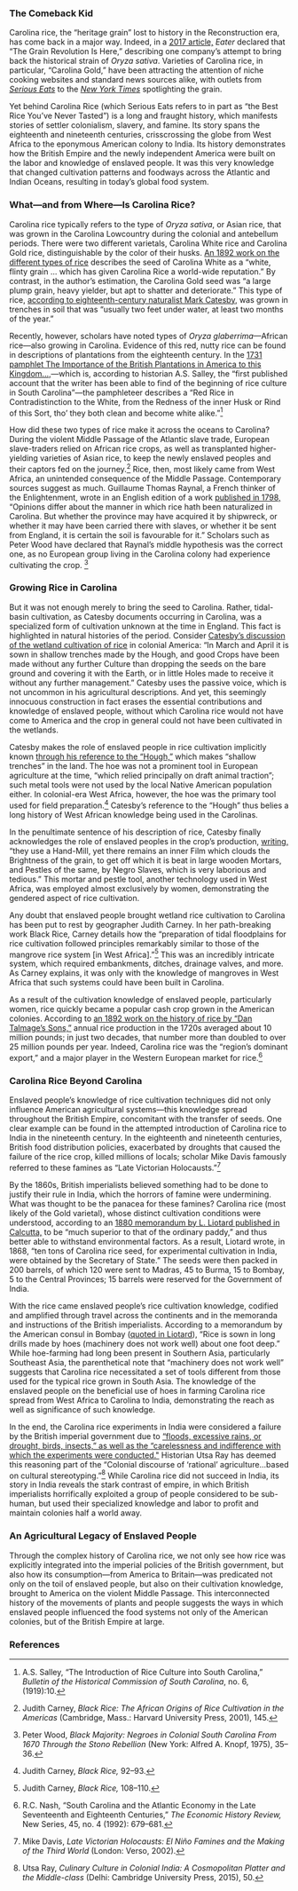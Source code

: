 <param ve-config
	title="Carolina Rice: An Imperial Gold Rush? "
       source-image="https://images.nypl.org/index.php?id=G92F023_016F&t=w"
       banner="https://images.nypl.org/index.php?id=G92F023_016F&t=w"
       layout="vtl"
       num-maps="9"
       num-images="6"
       num-specimens="1"
       num-primary-sources="7"
       author="Julia Fine">

<param title="American Civil War" eid-"Q8676" aliases="Civil War">
<param title="South Carolina Lowcountry" eid-"Q3885311" aliases="Carolina Lowcountry">
<param title="Oryza sativa" eid-"Q161426">
<param title="Mark Catesby" eid-"Q334914" aliases="Catesby">
<param title="Oryza glaberrima" eid-"Q2670252">
<param title="Conditions of the slave trade" eid-"Q2500942" aliases="Middle Passage">
<param title="Guillaume Thomas François Raynal" eid-"Q727782" aliases="Guillaume Thomas Raynal">
<param title="cash crop" eid-"Q932139">

### The Comeback Kid
  
Carolina rice, the “heritage grain” lost to history in the Reconstruction era, has come back in a major way. Indeed, in a [2017 article,](https://www.eater.com/ad/15973794/carolina-gold-rice-heritage-grains) _Eater_ declared that “The Grain Revolution Is Here,” describing one company’s attempt to bring back the historical strain of <span eid="Q161426">_Oryza sativa_</span>. Varieties of Carolina rice, in particular, “Carolina Gold,” have been attracting the attention of niche cooking websites and standard news sources alike, with outlets from [_Serious Eats_](https://www.seriouseats.com/2016/05/carolina-gold-heirloom-rice-anson-mills.html) to the [_New York Times_](https://www.nytimes.com/2018/02/13/dining/hill-rice-slave-history.html?auth=login-email&login=email) spotlighting the grain.
<param ve-image manifest="https://iiif-v2.visual-essays.app/manifest/392f06cea424166301cf13cc1394ba2f2ab201169dacf991104b03f2c06c852c">

Yet behind Carolina Rice (which Serious Eats refers to in part as “the Best Rice You’ve Never Tasted”) is a long and fraught history, which manifests stories of settler colonialism, slavery, and famine. Its story spans the eighteenth and nineteenth centuries, crisscrossing the globe from West Africa to the eponymous American colony to India. Its history demonstrates how the British Empire and the newly independent America were built on the labor and knowledge of enslaved people. It was this very knowledge that changed cultivation patterns and foodways across the Atlantic and Indian Oceans, resulting in today’s global food system.
<param ve-map title="Different Areas of Carolina Rice Cultivation" center="23.950780, 0.270493" zoom="2">
<param ve-map-layer geojson active title="Different areas of Carolina Rice Cultivation" url="https://jstor-labs.github.io/plant-humanities/geojson/carolina rice points.json">

### What—and from Where—Is Carolina Rice?
Carolina rice typically refers to the type of _Oryza sativa_, or Asian rice, that was grown in the Carolina Lowcountry during the colonial and antebellum periods. There were two different varietals, Carolina White rice and Carolina Gold rice, distinguishable by the color of their husks. [An 1892 work on the different types of rice](https://www.biodiversitylibrary.org/item/82844#page/27/mode/1up) describes the seed of Carolina White as a “white, flinty grain ... which has given Carolina Rice a world-wide reputation.” By contrast, in the author’s estimation, the Carolina Gold seed was “a large plump grain, heavy yielder, but apt to shatter and deteriorate.” This type of rice, [according to eighteenth-century naturalist Mark Catesby,](https://www.biodiversitylibrary.org/pageimage/38993744) was grown in trenches in soil that was “usually two feet under water, at least two months of the year.”
<param ve-map title="The Carolina Lowcountry" center="32.779411, -79.943708" zoom="7" stroke-width="0">
<param ve-map-layer geojson active url="https://jstor-labs.github.io/plant-humanities/geojson/lowcountry.json">

Recently, however, scholars have noted types of _Oryza glaberrima_—African rice—also growing in Carolina. Evidence of this red, nutty rice can be found in descriptions of plantations from the eighteenth century. In the [1731 pamphlet The Importance of the British Plantations in America to this Kingdom...,](https://archive.org/details/importanceofbrit00hall/page/n6/mode/2up)—which is, according to historian A.S. Salley, the “first published account that the writer has been able to find of the beginning of rice culture in South Carolina”—the pamphleteer describes a “Red Rice in Contradistinction to the White, from the Redness of the inner Husk or Rind of this Sort, tho’ they both clean and become white alike.”[^ref1]
<param ve-map title="The Origins of Carolina Rice" center="12.586420, -8.107447" zoom="3">
<param ve-map-layer geojson active title="The Origins of Oryza glaberrima" url="https://jstor-labs.github.io/plant-humanities/geojson/west africa.json">

How did these two types of rice make it across the oceans to Carolina? During the violent Middle Passage of the Atlantic slave trade, European slave-traders relied on African rice crops, as well as transplanted higher-yielding varieties of Asian rice, to keep the newly enslaved peoples and their captors fed on the journey.[^ref2] Rice, then, most likely came from West Africa, an unintended consequence of the Middle Passage. Contemporary sources suggest as much. Guillaume Thomas Raynal, a French thinker of the Enlightenment, wrote in an English edition of a work [published in 1798,](https://books.google.com/books?id=0YdaAAAAYAAJ&pg=PA402&lpg=PA402&dq=Opinions+differ+about+the+manner+in+which+rice+hath+been+naturalized+in+Carolina.+But+whether+the+province+may+have+acquired+it+by+shipwreck,+or+whether+it+may+have+been+carried+there+with+slaves,+or+whether+it+be+sent+from+England,+it+is+certain+the+soil+is+favourable+for+it.&source=bl&ots=SguqqW9ojc&sig=ACfU3U2wQdmA9nVXPAvoG8_IMxBvjq0N2Q&hl=en&sa=X&ved=2ahUKEwisrpuxwPfoAhVsmXIEHa3NDhsQ6AEwAHoECAsQKQ#v=onepage&q&f=false) “Opinions differ about the manner in which rice hath been naturalized in Carolina. But whether the province may have acquired it by shipwreck, or whether it may have been carried there with slaves, or whether it be sent from England, it is certain the soil is favourable for it.” Scholars such as Peter Wood have declared that Raynal’s middle hypothesis was the correct one, as no European group living in the Carolina colony had experience cultivating the crop. [^ref3]
<param ve-map title="The Middle Passage" center="25.706078, -40.512313" zoom="3">
<param ve-map-layer geojson active url="https://jstor-labs.github.io/plant-humanities/geojson/middle_passage.json">

### Growing Rice in Carolina

But it was not enough merely to bring the seed to Carolina. Rather, tidal-basin cultivation, as Catesby documents occurring in Carolina, was a specialized form of cultivation unknown at the time in England. This fact is highlighted in natural histories of the period. Consider [Catesby’s discussion of the wetland cultivation of rice](https://www.biodiversitylibrary.org/item/120381#page/41/mode/1up) in colonial America: “In March and April it is sown in shallow trenches made by the Hough, and good Crops have been made without any further Culture than dropping the seeds on the bare ground and covering it with the Earth, or in little Holes made to receive it without any further management.” Catesby uses the passive voice, which is not uncommon in his agricultural descriptions. And yet, this seemingly innocuous construction in fact erases the essential contributions and knowledge of enslaved people, without which Carolina rice would not have come to America and the crop in general could not have been cultivated in the wetlands.
<param ve-image manifest="https://iiif-v2.visual-essays.app/manifest/317f31115cfb15b90f56e35c3c6d4f4e09385e69a1225d4a4284ac44ad65c8e5">

Catesby makes the role of enslaved people in rice cultivation implicitly known [through his reference to the “Hough,”](https://www.biodiversitylibrary.org/item/120381#page/41/mode/1up) which makes “shallow trenches” in the land. The hoe was not a prominent tool in European agriculture at the time, “which relied principally on draft animal traction”; such metal tools were not used by the local Native American population either. In colonial-era West Africa, however, the hoe was the primary tool used for field preparation.[^ref4] Catesby’s reference to the “Hough” thus belies a long history of West African knowledge being used in the Carolinas.
<param ve-image manifest="https://iiif-v2.visual-essays.app/manifest/62c8abfcc2b157fc1c297146feb05280cea597ddf689dd0cd17b0cbab6d25de8">

In the penultimate sentence of his description of rice, Catesby finally acknowledges the role of enslaved peoples in the crop’s production, [writing,](https://www.biodiversitylibrary.org/item/120381#page/41/mode/1up) “they use a Hand-Mill, yet there remains an inner Film which clouds the Brightness of the grain, to get off which it is beat in large wooden Mortars, and Pestles of the same, by Negro Slaves, which is very laborious and tedious.” This mortar and pestle tool, another technology used in West Africa, was employed almost exclusively by women, demonstrating the gendered aspect of rice cultivation.
<param ve-image manifest="https://iiif-v2.visual-essays.app/manifest/6ae993c498079fe77da34db9f1c1364745f6d4cb5549a7d1dbfcf9819e9ad976">

Any doubt that enslaved people brought wetland rice cultivation to Carolina has been put to rest by geographer Judith Carney. In her path-breaking work <span eid="Q3434002">Black Rice,</span> Carney details how the “preparation of tidal floodplains for rice cultivation followed principles remarkably similar to those of the mangrove rice system [in West Africa].”[^ref5] This was an incredibly intricate system, which required embankments, ditches, drainage valves, and more. As Carney explains, it was only with the knowledge of mangroves in West Africa that such systems could have been built in Carolina.
<param ve-image manifest="https://iiif-v2.visual-essays.app/manifest/bb2ec0c755844ff4c12acc716234cbfaf0db938a2d517968d795e5d2da04d8d5">

As a result of the cultivation knowledge of enslaved people, particularly women, rice quickly became a popular cash crop grown in the American colonies. According to [an 1892 work on the history of rice by “Dan Talmage’s Sons,”](https://www.biodiversitylibrary.org/item/82844#page/18/mode/1up) annual rice production in the 1720s averaged about 10 million pounds; in just two decades, that number more than doubled to over 25 million pounds per year. Indeed, Carolina rice was the “region’s dominant export,” and a major player in the Western European market for rice.[^ref6]
<param ve-image manifest="https://iiif-v2.visual-essays.app/manifest/953d8333deacabb3b5d83bb57c62acaf298889fe77fd959c577cb7025b1cd9b1">

### Carolina Rice Beyond Carolina

Enslaved people’s knowledge of rice cultivation techniques did not only influence American agricultural systems—this knowledge spread throughout the British Empire, concomitant with the transfer of seeds. One clear example can be found in the attempted introduction of Carolina rice to India in the nineteenth century. In the eighteenth and nineteenth centuries, British food distribution policies, exacerbated by droughts that caused the failure of the rice crop, killed millions of locals; scholar Mike Davis famously referred to these famines as “Late Victorian Holocausts.”[^ref7]
<param ve-map title="The Transfer of Carolina Rice to India" center="12.586420, -8.107447" zoom="2">
<param ve-map-layer geojson active url="https://jstor-labs.github.io/plant-humanities/geojson/carolina_rice_transfer.json">

By the 1860s, British imperialists believed something had to be done to justify their rule in India, which the horrors of famine were undermining. What was thought to be the panacea for these famines? Carolina rice (most likely of the Gold varietal), whose distinct cultivation conditions were understood, according to an [1880 memorandum by L. Liotard published in Calcutta,](https://books.google.com/books?id=icUIAAAAQAAJ&pg=PA77&dq=carolina+rice+bengal&hl=en&newbks=1&newbks_redir=0&sa=X&ved=2ahUKEwiN1ayK1eDoAhWGgnIEHfpLCokQ6AEwAHoECAIQAg#v=onepage&q&f=false) to be “much superior to that of the ordinary paddy,” and thus better able to withstand environmental factors. As a result, Liotard wrote, in 1868, “ten tons of Carolina rice seed, for experimental cultivation in India, were obtained by the Secretary of State.” The seeds were then packed in 200 barrels, of which 120 were sent to Madras, 45 to Burma, 15 to Bombay, 5 to the Central Provinces; 15 barrels were reserved for the Government of India.
<param ve-map title="Where Carolina Rice was Grown Throughout British India" center="23.688939, 78.678650" zoom="4.2">
<param ve-map-layer geojson active title="Rice Transfers across Southern Asia" url="https://jstor-labs.github.io/plant-humanities/geojson/indiaetc.json">

With the rice came enslaved people’s rice cultivation knowledge, codified and amplified through travel across the continents and in the memoranda and instructions of the British imperialists. According to a memorandum by the American consul in Bombay ([quoted in Liotard](https://books.google.com/books?id=icUIAAAAQAAJ&pg=PA77&dq=carolina+rice+bengal&hl=en&newbks=1&newbks_redir=0&sa=X&ved=2ahUKEwiN1ayK1eDoAhWGgnIEHfpLCokQ6AEwAHoECAIQAg#v=onepage&q&f=false)), “Rice is sown in long drills made by hoes (machinery does not work well) about one foot deep.” While hoe-farming had long been present in Southern Asia, particularly Southeast Asia, the parenthetical note that “machinery does not work well” suggests that Carolina rice necessitated a set of tools different from those used for the typical rice grown in South Asia. The knowledge of the enslaved people on the beneficial use of hoes in farming Carolina rice spread from West Africa to Carolina to India, demonstrating the reach as well as significance of such knowledge.
<param ve-map title="Bombay" center="19.083495, 72.866069" zoom="8">
<param ve-map-layer geojson active title="Bombay" url="https://jstor-labs.github.io/plant-humanities/geojson/bombay.json">

In the end, the Carolina rice experiments in India were considered a failure by the British imperial government due to [“floods, excessive rains, or drought, birds, insects,” as well as the “carelessness and indifference with which the experiments were conducted."](https://www.biodiversitylibrary.org/item/66916#page/219/mode/1up) Historian Utsa Ray has deemed this reasoning part of the “Colonial discourse of ‘rational’ agriculture...based on cultural stereotyping.”[^ref8] While Carolina rice did not succeed in India, its story in India reveals the stark contrast of empire, in which British imperialists horrifically exploited a group of people considered to be sub-human, but used their specialized knowledge and labor to profit and maintain colonies half a world away.
<param ve-map title="Where Carolina Rice was Grown Throughout British India" center="23.688939, 78.678650" zoom="4.2">
<param ve-map-layer geojson active title="Rice Transfers across Southern Asia" url="https://jstor-labs.github.io/plant-humanities/geojson/indiaetc.json">

### An Agricultural Legacy of Enslaved People
Through the complex history of Carolina rice, we not only see how rice was explicitly integrated into the imperial policies of the British government, but also how its consumption—from America to Britain—was predicated not only on the toil of enslaved people, but also on their cultivation knowledge, brought to America on the violent Middle Passage. This interconnected history of the movements of plants and people suggests the ways in which enslaved people influenced the food systems not only of the American colonies, but of the British Empire at large.
<param ve-map title="The Varied Geographies of Carolina Rice" center="23.950780, 0.270493" zoom="2">
<param ve-map-layer geojson active title="The Varied Geographies of Carolina Rice" url="https://jstor-labs.github.io/plant-humanities/geojson/carolina rice points.json">

### References
[^ref1]: A.S. Salley, “The Introduction of Rice Culture into South Carolina,”  _Bulletin of the Historical Commission of South Carolina_, no. 6, (1919):10.
[^ref2]: Judith Carney, _Black Rice: The African Origins of Rice Cultivation in the Americas_ (Cambridge, Mass.: Harvard University Press, 2001), 145.
[^ref3]: Peter Wood, _Black Majority: Negroes in Colonial South Carolina From 1670 Through the Stono Rebellion_ (New York: Alfred A. Knopf, 1975), 35–36.
[^ref4]: Judith Carney, _Black Rice,_ 92–93.
[^ref5]: Judith Carney, _Black Rice,_ 108–110.
[^ref6]: R.C. Nash, “South Carolina and the Atlantic Economy in the Late Seventeenth and Eighteenth Centuries,” _The Economic History Review,_ New Series, 45, no. 4 (1992): 679–681.
[^ref7]: Mike Davis, _Late Victorian Holocausts: El Niño Famines and the Making of the Third World_ (London: Verso, 2002).
[^ref8]: Utsa Ray, _Culinary Culture in Colonial India: A Cosmopolitan Platter and the Middle-class_ (Delhi: Cambridge University Press, 2015), 50.
